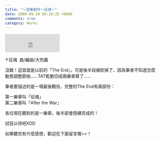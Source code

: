 ```yaml
---
title: "～音樂創作～征魂～"
date: 2008-09-29 00:18:25 +0800
comments: true
category: Works
---
```

<p><iframe marginwidth="0" marginheight="0" src="http://vlog.xuite.net/vlog/guest/external.php?media_id=NXVwZnpMLTE0NTkwMzcuZmx2&amp;pt=2&amp;ar=1&amp;as=1&amp;pw=180" scrolling="no" width="180" frameborder="0" height="60"></iframe></p><p>&uarr;征魂&nbsp; 曲/編曲/大兜蟲</p><p>沒錯！這首就是以前的「The End」，可是後半段被砍掉了，因為筆者不知道怎麼動態調整節拍......TAT乾脆切成兩樂章算了......</p><p>筆者要描述的是一場最後戰役，完整的The End有兩部份：</p><p>第一樂章叫「征魂」<br />第二樂章叫「After the War」</p><p>各位現在聽到的是一樂章，後半部會陸續完成的！</p><p>拭目以待吧XDD</p><p>如果聽完有什麼感想，歡迎在下面留言喔&gt;&lt;！</p>
